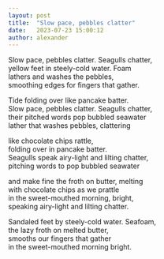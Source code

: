 ```yaml
---
layout: post
title:  "Slow pace, pebbles clatter"
date:   2023-07-23 15:00:12
author: alexander
---
```


Slow pace, pebbles clatter. Seagulls chatter,  
yellow feet in steely-cold water. Foam  
lathers and washes the pebbles,  
smoothing edges for fingers that gather.  
  
Tide folding over like pancake batter.  
Slow pace, pebbles clatter. Seagulls chatter,  
their pitched words pop bubbled seawater   
lather that washes pebbles, clattering  
  
like chocolate chips rattle,  
folding over in pancake batter.  
Seagulls speak airy-light and lilting chatter,  
pitching words to pop bubbled seawater  
  
and make fine the froth on butter, melting  
with chocolate chips as we prattle  
in the sweet-mouthed morning, bright,  
speaking airy-light and lilting chatter.  
  
Sandaled feet by steely-cold water. Seafoam,  
the lazy froth on melted butter,  
smooths our fingers that gather  
in the sweet-mouthed morning bright.

